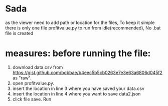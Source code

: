 # Sada
as the viewer need to add path or location for the files, To keep it simple there is only one file profitvalue.py to run from idle(recommended), No .bat file is created
# measures: before running the file:
1. download data.csv from https://gist.github.com/bobbae/b4eec5b5cb0263e7e3e63a6806d045f2 as "raw".
2. open profitvalue.py.
3. insert the location in line 3 where you have saved your data.csv
4. insert the location in line 4 where you want to save data2.json
5. click file save.
Run
